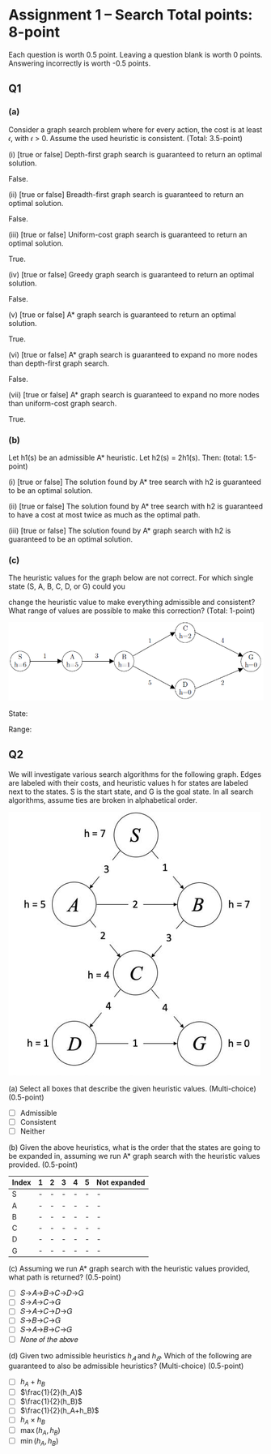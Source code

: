 # Assignment 1 – Search Total points: 8-point

Each question is worth 0.5 point. Leaving a question blank is worth 0 points.
Answering incorrectly is worth -0.5 points.

## Q1

### (a)

Consider a graph search problem where for every action, the cost is at
least 𝜖, with 𝜖 > 0. Assume the used heuristic is consistent. (Total: 3.5-point)

(i) [true or false] Depth-first graph search is guaranteed to return an optimal
solution.

False.

(ii) [true or false] Breadth-first graph search is guaranteed to return an
optimal solution.

False.

(iii) [true or false] Uniform-cost graph search is guaranteed to return an
optimal solution.

True.

(iv) [true or false] Greedy graph search is guaranteed to return an optimal
solution.

False.

(v) [true or false] A* graph search is guaranteed to return an optimal solution.

True.

(vi) [true or false] A* graph search is guaranteed to expand no more nodes than
depth-first graph search.

False.

(vii) [true or false] A* graph search is guaranteed to expand no more nodes
than uniform-cost graph search.

True.

### (b)

Let h1(s) be an admissible A* heuristic. Let h2(s) = 2h1(s). Then:
(total: 1.5-point)

(i) [true or false] The solution found by A* tree search with h2 is guaranteed
to be an optimal solution.

(ii) [true or false] The solution found by A* tree search with h2 is
guaranteed to have a cost at most
twice as much as the optimal path.

(iii) [true or false] The solution found by A* graph search with h2 is
guaranteed to be an optimal solution.

### (c\)

The heuristic values for the graph below are not correct. For which single
state (S, A, B, C, D, or G) could you

change the heuristic value to make everything admissible and consistent? What
range of values are possible to
make this correction? (Total: 1-point)

![graph](HW1_Q1_c.png)

State:

Range:

## Q2

We will investigate various search algorithms for the following graph. Edges
are labeled with their costs,
and heuristic values h for states are labeled next to the states. S is the
start state, and G is the goal state. In all
search algorithms, assume ties are broken in alphabetical order.

![graph](HW1_Q2.jpg)

(a) Select all boxes that describe the given heuristic values. (Multi-choice)
(0.5-point)

- [ ] Admissible
- [ ] Consistent
- [ ] Neither

(b) Given the above heuristics, what is the order that the states are going to
be expanded in, assuming
we run A* graph search with the heuristic values provided. (0.5-point)

Index|1|2|3|4|5|Not expanded
-|-|-|-|-|-|-
S|-|-|-|-|-|-
A|-|-|-|-|-|-
B|-|-|-|-|-|-
C|-|-|-|-|-|-
D|-|-|-|-|-|-
G|-|-|-|-|-|-

(c\) Assuming we run A* graph search with the heuristic values provided, what
path is returned? (0.5-point)

- [ ] 𝑆→𝐴→𝐵→𝐶→𝐷→𝐺
- [ ] 𝑆→𝐴→𝐶→𝐺
- [ ] 𝑆→𝐴→𝐶→𝐷→𝐺
- [ ] 𝑆→𝐵→𝐶→𝐺
- [ ] 𝑆→𝐴→𝐵→𝐶→𝐺
- [ ] 𝑁𝑜𝑛𝑒 𝑜𝑓 𝑡ℎ𝑒 𝑎𝑏𝑜𝑣𝑒

(d) Given two admissible heuristics $h_𝐴$ and $h_𝐵$. Which of the
following are guaranteed to also be
admissible heuristics? (Multi-choice) (0.5-point)

- [ ] $h_A+h_B$
- [ ] $\frac{1}{2}(h_A)$
- [ ] $\frac{1}{2}(h_B)$
- [ ] $\frac{1}{2}(h_A+h_B)$
- [ ] $h_A\times h_B$
- [ ] $\max(h_A,h_B)$
- [ ] $\min(h_A,h_B)$
